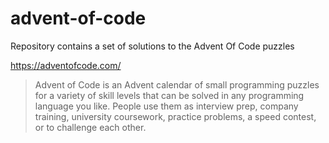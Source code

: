 # advent-of-code

Repository contains a set of solutions to the Advent Of Code puzzles

https://adventofcode.com/
> Advent of Code is an Advent calendar of small programming puzzles for a variety of skill levels that can be solved in any programming language you like. People use them as interview prep, company training, university coursework, practice problems, a speed contest, or to challenge each other.
